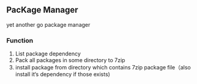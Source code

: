 ## PacKage Manager
yet another go package manager

### Function
1. List package dependency
2. Pack all packages in some directory to 7zip
3. install package from directory which contains 7zip package file（also install it‘s dependency if those exists)

